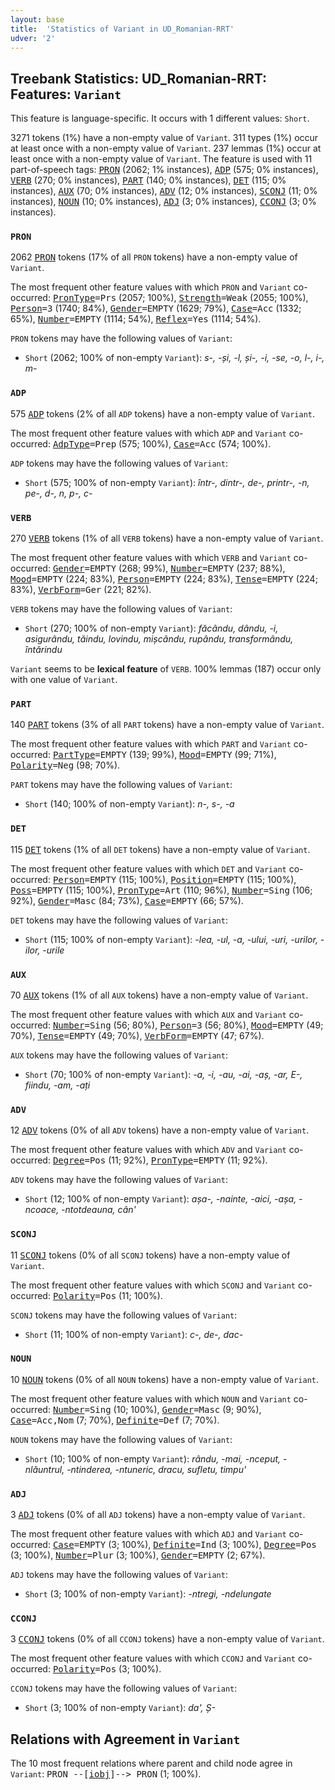```yaml
---
layout: base
title:  'Statistics of Variant in UD_Romanian-RRT'
udver: '2'
---
```


## Treebank Statistics: UD_Romanian-RRT: Features: `Variant`

This feature is language-specific.
It occurs with 1 different values: `Short`.

3271 tokens (1%) have a non-empty value of `Variant`.
311 types (1%) occur at least once with a non-empty value of `Variant`.
237 lemmas (1%) occur at least once with a non-empty value of `Variant`.
The feature is used with 11 part-of-speech tags: <tt><a href="ro_rrt-pos-PRON.html">PRON</a></tt> (2062; 1% instances), <tt><a href="ro_rrt-pos-ADP.html">ADP</a></tt> (575; 0% instances), <tt><a href="ro_rrt-pos-VERB.html">VERB</a></tt> (270; 0% instances), <tt><a href="ro_rrt-pos-PART.html">PART</a></tt> (140; 0% instances), <tt><a href="ro_rrt-pos-DET.html">DET</a></tt> (115; 0% instances), <tt><a href="ro_rrt-pos-AUX.html">AUX</a></tt> (70; 0% instances), <tt><a href="ro_rrt-pos-ADV.html">ADV</a></tt> (12; 0% instances), <tt><a href="ro_rrt-pos-SCONJ.html">SCONJ</a></tt> (11; 0% instances), <tt><a href="ro_rrt-pos-NOUN.html">NOUN</a></tt> (10; 0% instances), <tt><a href="ro_rrt-pos-ADJ.html">ADJ</a></tt> (3; 0% instances), <tt><a href="ro_rrt-pos-CCONJ.html">CCONJ</a></tt> (3; 0% instances).

### `PRON`

2062 <tt><a href="ro_rrt-pos-PRON.html">PRON</a></tt> tokens (17% of all `PRON` tokens) have a non-empty value of `Variant`.

The most frequent other feature values with which `PRON` and `Variant` co-occurred: <tt><a href="ro_rrt-feat-PronType.html">PronType</a></tt><tt>=Prs</tt> (2057; 100%), <tt><a href="ro_rrt-feat-Strength.html">Strength</a></tt><tt>=Weak</tt> (2055; 100%), <tt><a href="ro_rrt-feat-Person.html">Person</a></tt><tt>=3</tt> (1740; 84%), <tt><a href="ro_rrt-feat-Gender.html">Gender</a></tt><tt>=EMPTY</tt> (1629; 79%), <tt><a href="ro_rrt-feat-Case.html">Case</a></tt><tt>=Acc</tt> (1332; 65%), <tt><a href="ro_rrt-feat-Number.html">Number</a></tt><tt>=EMPTY</tt> (1114; 54%), <tt><a href="ro_rrt-feat-Reflex.html">Reflex</a></tt><tt>=Yes</tt> (1114; 54%).

`PRON` tokens may have the following values of `Variant`:

* `Short` (2062; 100% of non-empty `Variant`): <em>s-, -și, -l, și-, -i, -se, -o, l-, i-, m-</em>

### `ADP`

575 <tt><a href="ro_rrt-pos-ADP.html">ADP</a></tt> tokens (2% of all `ADP` tokens) have a non-empty value of `Variant`.

The most frequent other feature values with which `ADP` and `Variant` co-occurred: <tt><a href="ro_rrt-feat-AdpType.html">AdpType</a></tt><tt>=Prep</tt> (575; 100%), <tt><a href="ro_rrt-feat-Case.html">Case</a></tt><tt>=Acc</tt> (574; 100%).

`ADP` tokens may have the following values of `Variant`:

* `Short` (575; 100% of non-empty `Variant`): <em>într-, dintr-, de-, printr-, -n, pe-, d-, n, p-, c-</em>

### `VERB`

270 <tt><a href="ro_rrt-pos-VERB.html">VERB</a></tt> tokens (1% of all `VERB` tokens) have a non-empty value of `Variant`.

The most frequent other feature values with which `VERB` and `Variant` co-occurred: <tt><a href="ro_rrt-feat-Gender.html">Gender</a></tt><tt>=EMPTY</tt> (268; 99%), <tt><a href="ro_rrt-feat-Number.html">Number</a></tt><tt>=EMPTY</tt> (237; 88%), <tt><a href="ro_rrt-feat-Mood.html">Mood</a></tt><tt>=EMPTY</tt> (224; 83%), <tt><a href="ro_rrt-feat-Person.html">Person</a></tt><tt>=EMPTY</tt> (224; 83%), <tt><a href="ro_rrt-feat-Tense.html">Tense</a></tt><tt>=EMPTY</tt> (224; 83%), <tt><a href="ro_rrt-feat-VerbForm.html">VerbForm</a></tt><tt>=Ger</tt> (221; 82%).

`VERB` tokens may have the following values of `Variant`:

* `Short` (270; 100% of non-empty `Variant`): <em>făcându, dându, -i, asigurându, tăindu, lovindu, mișcându, rupându, transformându, întărindu</em>

`Variant` seems to be **lexical feature** of `VERB`. 100% lemmas (187) occur only with one value of `Variant`.

### `PART`

140 <tt><a href="ro_rrt-pos-PART.html">PART</a></tt> tokens (3% of all `PART` tokens) have a non-empty value of `Variant`.

The most frequent other feature values with which `PART` and `Variant` co-occurred: <tt><a href="ro_rrt-feat-PartType.html">PartType</a></tt><tt>=EMPTY</tt> (139; 99%), <tt><a href="ro_rrt-feat-Mood.html">Mood</a></tt><tt>=EMPTY</tt> (99; 71%), <tt><a href="ro_rrt-feat-Polarity.html">Polarity</a></tt><tt>=Neg</tt> (98; 70%).

`PART` tokens may have the following values of `Variant`:

* `Short` (140; 100% of non-empty `Variant`): <em>n-, s-, -a</em>

### `DET`

115 <tt><a href="ro_rrt-pos-DET.html">DET</a></tt> tokens (1% of all `DET` tokens) have a non-empty value of `Variant`.

The most frequent other feature values with which `DET` and `Variant` co-occurred: <tt><a href="ro_rrt-feat-Person.html">Person</a></tt><tt>=EMPTY</tt> (115; 100%), <tt><a href="ro_rrt-feat-Position.html">Position</a></tt><tt>=EMPTY</tt> (115; 100%), <tt><a href="ro_rrt-feat-Poss.html">Poss</a></tt><tt>=EMPTY</tt> (115; 100%), <tt><a href="ro_rrt-feat-PronType.html">PronType</a></tt><tt>=Art</tt> (110; 96%), <tt><a href="ro_rrt-feat-Number.html">Number</a></tt><tt>=Sing</tt> (106; 92%), <tt><a href="ro_rrt-feat-Gender.html">Gender</a></tt><tt>=Masc</tt> (84; 73%), <tt><a href="ro_rrt-feat-Case.html">Case</a></tt><tt>=EMPTY</tt> (66; 57%).

`DET` tokens may have the following values of `Variant`:

* `Short` (115; 100% of non-empty `Variant`): <em>-lea, -ul, -a, -ului, -uri, -urilor, -ilor, -urile</em>

### `AUX`

70 <tt><a href="ro_rrt-pos-AUX.html">AUX</a></tt> tokens (1% of all `AUX` tokens) have a non-empty value of `Variant`.

The most frequent other feature values with which `AUX` and `Variant` co-occurred: <tt><a href="ro_rrt-feat-Number.html">Number</a></tt><tt>=Sing</tt> (56; 80%), <tt><a href="ro_rrt-feat-Person.html">Person</a></tt><tt>=3</tt> (56; 80%), <tt><a href="ro_rrt-feat-Mood.html">Mood</a></tt><tt>=EMPTY</tt> (49; 70%), <tt><a href="ro_rrt-feat-Tense.html">Tense</a></tt><tt>=EMPTY</tt> (49; 70%), <tt><a href="ro_rrt-feat-VerbForm.html">VerbForm</a></tt><tt>=EMPTY</tt> (47; 67%).

`AUX` tokens may have the following values of `Variant`:

* `Short` (70; 100% of non-empty `Variant`): <em>-a, -i, -au, -ai, -aș, -ar, E-, fiindu, -am, -ați</em>

### `ADV`

12 <tt><a href="ro_rrt-pos-ADV.html">ADV</a></tt> tokens (0% of all `ADV` tokens) have a non-empty value of `Variant`.

The most frequent other feature values with which `ADV` and `Variant` co-occurred: <tt><a href="ro_rrt-feat-Degree.html">Degree</a></tt><tt>=Pos</tt> (11; 92%), <tt><a href="ro_rrt-feat-PronType.html">PronType</a></tt><tt>=EMPTY</tt> (11; 92%).

`ADV` tokens may have the following values of `Variant`:

* `Short` (12; 100% of non-empty `Variant`): <em>așa-, -nainte, -aici, -așa, -ncoace, -ntotdeauna, cân'</em>

### `SCONJ`

11 <tt><a href="ro_rrt-pos-SCONJ.html">SCONJ</a></tt> tokens (0% of all `SCONJ` tokens) have a non-empty value of `Variant`.

The most frequent other feature values with which `SCONJ` and `Variant` co-occurred: <tt><a href="ro_rrt-feat-Polarity.html">Polarity</a></tt><tt>=Pos</tt> (11; 100%).

`SCONJ` tokens may have the following values of `Variant`:

* `Short` (11; 100% of non-empty `Variant`): <em>c-, de-, dac-</em>

### `NOUN`

10 <tt><a href="ro_rrt-pos-NOUN.html">NOUN</a></tt> tokens (0% of all `NOUN` tokens) have a non-empty value of `Variant`.

The most frequent other feature values with which `NOUN` and `Variant` co-occurred: <tt><a href="ro_rrt-feat-Number.html">Number</a></tt><tt>=Sing</tt> (10; 100%), <tt><a href="ro_rrt-feat-Gender.html">Gender</a></tt><tt>=Masc</tt> (9; 90%), <tt><a href="ro_rrt-feat-Case.html">Case</a></tt><tt>=Acc,Nom</tt> (7; 70%), <tt><a href="ro_rrt-feat-Definite.html">Definite</a></tt><tt>=Def</tt> (7; 70%).

`NOUN` tokens may have the following values of `Variant`:

* `Short` (10; 100% of non-empty `Variant`): <em>rându, -mai, -nceput, -nlăuntrul, -ntinderea, -ntuneric, dracu, sufletu, timpu'</em>

### `ADJ`

3 <tt><a href="ro_rrt-pos-ADJ.html">ADJ</a></tt> tokens (0% of all `ADJ` tokens) have a non-empty value of `Variant`.

The most frequent other feature values with which `ADJ` and `Variant` co-occurred: <tt><a href="ro_rrt-feat-Case.html">Case</a></tt><tt>=EMPTY</tt> (3; 100%), <tt><a href="ro_rrt-feat-Definite.html">Definite</a></tt><tt>=Ind</tt> (3; 100%), <tt><a href="ro_rrt-feat-Degree.html">Degree</a></tt><tt>=Pos</tt> (3; 100%), <tt><a href="ro_rrt-feat-Number.html">Number</a></tt><tt>=Plur</tt> (3; 100%), <tt><a href="ro_rrt-feat-Gender.html">Gender</a></tt><tt>=EMPTY</tt> (2; 67%).

`ADJ` tokens may have the following values of `Variant`:

* `Short` (3; 100% of non-empty `Variant`): <em>-ntregi, -ndelungate</em>

### `CCONJ`

3 <tt><a href="ro_rrt-pos-CCONJ.html">CCONJ</a></tt> tokens (0% of all `CCONJ` tokens) have a non-empty value of `Variant`.

The most frequent other feature values with which `CCONJ` and `Variant` co-occurred: <tt><a href="ro_rrt-feat-Polarity.html">Polarity</a></tt><tt>=Pos</tt> (3; 100%).

`CCONJ` tokens may have the following values of `Variant`:

* `Short` (3; 100% of non-empty `Variant`): <em>da', Ș-</em>

## Relations with Agreement in `Variant`

The 10 most frequent relations where parent and child node agree in `Variant`:
<tt>PRON --[<tt><a href="ro_rrt-dep-iobj.html">iobj</a></tt>]--> PRON</tt> (1; 100%).

